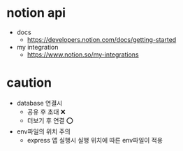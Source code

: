# notion api

- docs
  - https://developers.notion.com/docs/getting-started
- my integration
  - https://www.notion.so/my-integrations

# caution

- database 연결시
  - 공유 후 초대 ❌
  - 더보기 후 연결 ⭕
- env파일의 위치 주의
  - express 앱 실행시 실행 위치에 따른 env파일이 적용